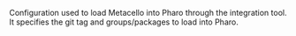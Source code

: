 Configuration used to load Metacello into Pharo through the integration tool.It specifies the git tag and groups/packages to load into Pharo. 